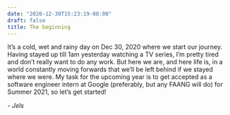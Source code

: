 ```yaml
---
date: "2020-12-30T15:23:19-08:00"
draft: false
title: The beginning
---
```

It’s a cold, wet and rainy day on Dec 30, 2020 where we start our journey. Having stayed up till 1am yesterday watching a TV series, I’m pretty tired and don’t really want to do any work. But here we are, and here life is, in a world constantly moving forwards that we’ll be left behind if we stayed where we were. My task for the upcoming year is to get accepted as a software engineer intern at Google (preferably, but any FAANG will do) for Summer 2021, so let’s get started!

*- Jels*
